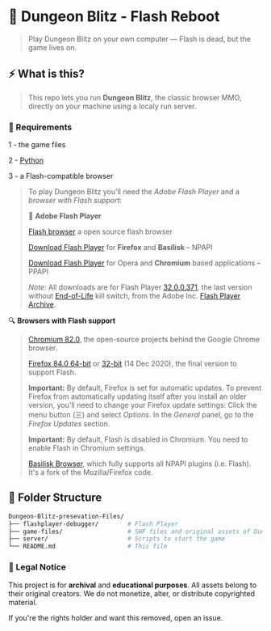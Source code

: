 # 🏰 Dungeon Blitz - Flash Reboot
>
> Play Dungeon Blitz on your own computer — Flash is dead, but the game lives on.
>
## ⚡ What is this?
>
>This repo lets you run **Dungeon Blitz**, the classic browser MMO, directly on your machine using a localy run server. 
>
### 🧰 Requirements
>
 1 - the game files
>
 2 - [Python](https://www.python.org/)
>
 3 - a Flash-compatible browser 
>
>To play Dungeon Blitz you'll need the *Adobe Flash Player* and a *browser with Flash support*:
>
>:flashlight: **Adobe Flash Player**
>
>[Flash browser](https://github.com/radubirsan/FlashBrowser) a open source flash browser 
>
> [Download Flash Player](https://archive.org/download/flashplayerarchive/pub/flashplayer/installers/archive/fp_32.0.0.371_archive.zip/32_0_r0_371%2Fflashplayer32_0r0_371_win.exe) for **Firefox** and **Basilisk** – NPAPI
> 
> [Download Flash Player](https://archive.org/download/flashplayerarchive/pub/flashplayer/installers/archive/fp_32.0.0.371_archive.zip/32_0_r0_371%2Fflashplayer32_0r0_371_winpep.exe) for Opera and **Chromium** based applications – PPAPI
>
> *Note:* All downloads are for Flash Player [32.0.0.371](https://archive.org/download/flashplayerarchive/pub/flashplayer/installers/archive/fp_32.0.0.371_archive.zip/), the last version without [End-of-Life](https://www.adobe.com/products/flashplayer/end-of-life.html) kill switch, from the Adobe Inc. [Flash Player Archive](https://archive.org/download/flashplayerarchive/).

:mag: **Browsers with Flash support**

> [Chromium 82.0](https://chromium.en.uptodown.com/windows/download/2181158), the open-source projects behind the Google Chrome browser.
>
> [Firefox 84.0 64-bit](https://download-installer.cdn.mozilla.net/pub/firefox/releases/84.0/win64/en-US/Firefox%20Setup%2084.0.exe) or [32-bit](https://download-installer.cdn.mozilla.net/pub/firefox/releases/84.0/win32/en-US/Firefox%20Setup%2084.0.exe) (14 Dec 2020), the final version to support Flash.
> 
> **Important:** By default, Firefox is set for automatic updates. To prevent Firefox from automatically updating itself after you install an older version, you'll need to change your Firefox update settings: Click the menu button (三) and select *Options*. In the *General* panel, go to the *Firefox Updates* section.
> 
> **Important:** By default, Flash is disabled in Chromium. You need to enable Flash in Chromium settings.
> 
> [Basilisk Browser](https://www.basilisk-browser.org/), which fully supports all NPAPI plugins (i.e. Flash). It's a fork of the Mozilla/Firefox code.

## 📁 Folder Structure

```bash
Dungeon-Blitz-presevation-Files/
├── flashplayer-debugger/        # Flash Player
├── game-files/                  # SWF files and original assets of Dungeon Blitz (you need to use modified version of DungeonBlitz.swf)
├── server/                      # Scripts to start the game
└── README.md                    # This file
```

### 📜 Legal Notice

This project is for **archival** and **educational purposes**. All assets belong to their original creators. We do not monetize, alter, or distribute copyrighted material.

If you're the rights holder and want this removed, open an issue.
